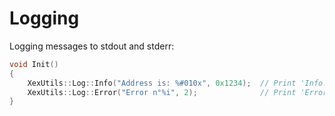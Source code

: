 # Logging

Logging messages to stdout and stderr:
```C++
void Init()
{
    XexUtils::Log::Info("Address is: %#010x", 0x1234);  // Print 'Info: Address is: 0x12340000' to stdout
    XexUtils::Log::Error("Error n°%i", 2);              // Print 'Error: Error n°2' to stderr
}
```
